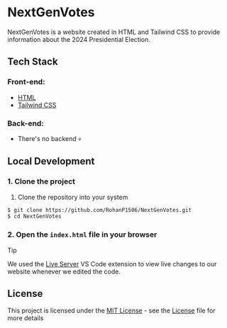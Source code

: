# NextGenVotes
NextGenVotes is a website created in HTML and Tailwind CSS to provide information about the 2024 Presidential Election.

## Tech Stack
### Front-end:
- [HTML](https://developer.mozilla.org/en-US/docs/Web/HTML/)
- [Tailwind CSS](https://tailwindcss.com/)
### Back-end:
- There's no backend 💀

## Local Development
### 1. Clone the project
1. Clone the repository into your system
```bash
$ git clone https://github.com/RohanP1506/NextGenVotes.git
$ cd NextGenVotes
```

### 2. Open the `index.html` file in your browser
> [!TIP]
> We used the [Live Server](https://marketplace.visualstudio.com/items?itemName=ritwickdey.LiveServer/) VS Code extension to view live changes to our website whenever we edited the code.

## License
This project is licensed under the [MIT License](https://opensource.org/license/mit) - see the [License](https://github.com/RohanP1506/ElectionWebsite/blob/main/LICENSE) file for more details

